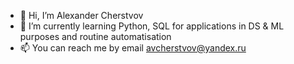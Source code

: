 - 👋 Hi, I’m Alexander Cherstvov
- 🌱 I’m currently learning Python, SQL for applications in DS & ML purposes and routine automatisation
- 📫 You can reach me by email avcherstvov@yandex.ru

<!---
cherstvov/cherstvov is a ✨ special ✨ repository because its `README.md` (this file) appears on your GitHub profile.
You can click the Preview link to take a look at your changes.
--->
